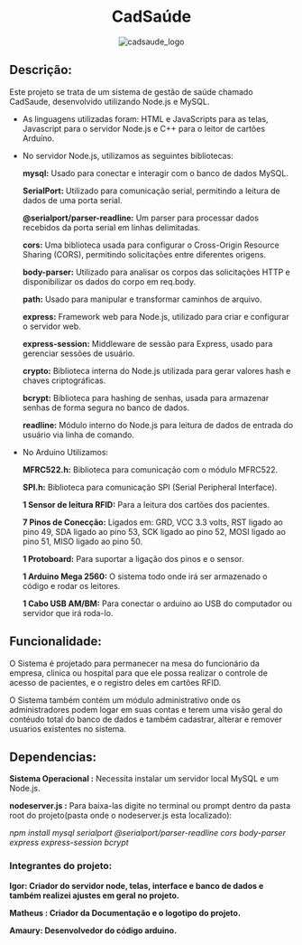<h1 style="text-align: center;">CadSaúde</h1>
<div style="text-align: center;">
  <img src="https://github.com/MisterIgorGarcia/cadsaude-acelera/assets/131496741/0985160d-8f85-4dd7-93cb-4a4e24f63fd4" alt="cadsaude_logo">
</div>

## Descrição:
Este projeto se trata de um sistema de gestão de saúde chamado CadSaude, desenvolvido utilizando Node.js e MySQL.

- As linguagens utilizadas foram: HTML e JavaScripts para as telas, Javascript para o servidor Node.js e C++ para o leitor de cartões Arduíno.
  
- No servidor Node.js, utilizamos as seguintes bibliotecas:
  
  **mysql:** Usado para conectar e interagir com o banco de dados MySQL.

  **SerialPort:** Utilizado para comunicação serial, permitindo a leitura de dados de uma porta serial.

  **@serialport/parser-readline:** Um parser para processar dados recebidos da porta serial em linhas delimitadas.

  **cors:** Uma biblioteca usada para configurar o Cross-Origin Resource Sharing (CORS), permitindo solicitações entre diferentes origens.

  **body-parser:** Utilizado para analisar os corpos das solicitações HTTP e disponibilizar os dados do corpo em req.body.

  **path:** Usado para manipular e transformar caminhos de arquivo.

  **express:** Framework web para Node.js, utilizado para criar e configurar o servidor web.

  **express-session:** Middleware de sessão para Express, usado para gerenciar sessões de usuário.

  **crypto:** Biblioteca interna do Node.js utilizada para gerar valores hash e chaves criptográficas.

  **bcrypt:** Biblioteca para hashing de senhas, usada para armazenar senhas de forma segura no banco de dados.

  **readline:** Módulo interno do Node.js para leitura de dados de entrada do usuário via linha de comando.

- No Arduino Utilizamos:
  
  **MFRC522.h:** Biblioteca para comunicação com o módulo MFRC522.

  **SPI.h:** Biblioteca para comunicação SPI (Serial Peripheral Interface).

  **1 Sensor de leitura RFID:** Para a leitura dos cartões dos pacientes.

  **7 Pinos de Conecção:** Ligados em: GRD, VCC 3.3 volts, RST ligado ao pino 49, SDA ligado ao pino 53, SCK ligado ao pino 52, MOSI ligado ao pino 51, MISO ligado ao pino 50.

  **1 Protoboard:** Para suportar a ligação dos pinos e o sensor.

  **1 Arduino Mega 2560:** O sistema todo onde irá ser armazenado o código e rodar os leitores.

  **1 Cabo USB AM/BM:** Para conectar o arduino ao USB do computador ou servidor que irá roda-lo.

## Funcionalidade:

O Sistema é projetado para permanecer na mesa do funcionário da empresa, clinica ou hospital para que ele possa realizar o controle de acesso de pacientes, e o registro deles em cartões RFID.

O Sistema também contém um módulo administrativo onde os administradores podem logar em suas contas e terem uma visão geral do contéudo total do banco de dados e também cadastrar, alterar e remover usuarios existentes no sistema.

## Dependencias:

**Sistema Operacional :** Necessita instalar um servidor local MySQL e um Node.js.

**nodeserver.js :**
Para baixa-las digite no terminal ou prompt dentro da pasta root do projeto(pasta onde o nodeserver.js esta localizado):

*npm install mysql serialport @serialport/parser-readline cors body-parser express express-session bcrypt*

### Integrantes do projeto:

**Igor: Criador do servidor node, telas, interface e banco de dados e também realizei ajustes em geral no projeto.**

**Matheus : Criador da Documentação e o logotipo do projeto.**

**Amaury: Desenvolvedor do código arduino.**
